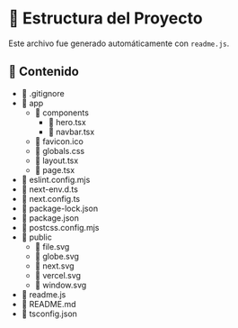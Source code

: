 # 🧾 Estructura del Proyecto

Este archivo fue generado automáticamente con `readme.js`.

## 📂 Contenido

- 📄 .gitignore
- 📁 app
  - 📁 components
    - 📄 hero.tsx
    - 📄 navbar.tsx
  - 📄 favicon.ico
  - 📄 globals.css
  - 📄 layout.tsx
  - 📄 page.tsx
- 📄 eslint.config.mjs
- 📄 next-env.d.ts
- 📄 next.config.ts
- 📄 package-lock.json
- 📄 package.json
- 📄 postcss.config.mjs
- 📁 public
  - 📄 file.svg
  - 📄 globe.svg
  - 📄 next.svg
  - 📄 vercel.svg
  - 📄 window.svg
- 📄 readme.js
- 📄 README.md
- 📄 tsconfig.json

